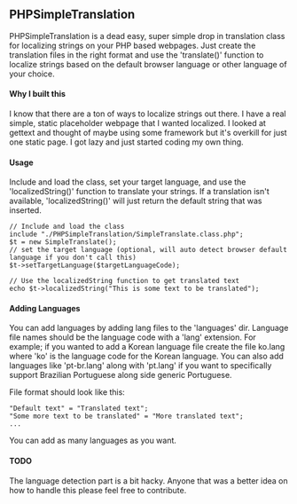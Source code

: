 ## PHPSimpleTranslation

PHPSimpleTranslation is a dead easy, super simple drop in translation class for localizing strings on your PHP based webpages. Just create the translation files in the right format and use the 'translate()' function to localize strings based on the default browser language or other language of your choice. 

#### Why I built this

I know that there are a ton of ways to localize strings out there. I have a real simple, static placeholder webpage that I wanted localized. I looked at gettext and thought of maybe using some framework but it's overkill for just one static page. I got lazy and just started coding my own thing.

#### Usage

Include and load the class, set your target language, and use the 'localizedString()' function to translate your strings. If a translation isn't available, 'localizedString()' will just return the default string that was inserted.

```
// Include and load the class
include "./PHPSimpleTranslation/SimpleTranslate.class.php";
$t = new SimpleTranslate();
// set the target language (optional, will auto detect browser default language if you don't call this)
$t->setTargetLanguage($targetLanguageCode);

// Use the localizedString function to get translated text
echo $t->localizedString("This is some text to be translated");
```

#### Adding Languages

You can add languages by adding lang files to the 'languages' dir. Language file names should be the language code with a 'lang' extension. For example; if you wanted to add a Korean language file create the file ko.lang where 'ko' is the language code for the Korean language. You can also add languages like 'pt-br.lang' along with 'pt.lang' if you want to specifically support Brazilian Portuguese along side generic Portuguese.

File format should look like this:

```
"Default text" = "Translated text";
"Some more text to be translated" = "More translated text";
...
```

You can add as many languages as you want.

#### TODO

The language detection part is a bit hacky. Anyone that was a better idea on how to handle this please feel free to contribute.
